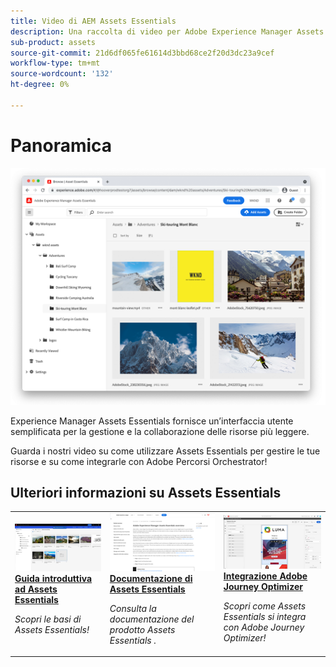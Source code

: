 ```yaml
---
title: Video di AEM Assets Essentials
description: Una raccolta di video per Adobe Experience Manager Assets Essentials
sub-product: assets
source-git-commit: 21d6df065fe61614d3bbd68ce2f20d3dc23a9cef
workflow-type: tm+mt
source-wordcount: '132'
ht-degree: 0%

---
```



# Panoramica

![Assets Essentials](./assets/overview/hero.png)

Experience Manager Assets Essentials fornisce un’interfaccia utente semplificata per la gestione e la collaborazione delle risorse più leggere.

Guarda i nostri video su come utilizzare Assets Essentials per gestire le tue risorse e su come integrarle con Adobe Percorsi Orchestrator!

## Ulteriori informazioni su Assets Essentials

<table>
<td>
   <a href="./basics/managing.md">
   <img alt="Guida introduttiva ad Assets Essentials" src="./assets/overview/getting-started.png" />
   </a>
   <div>
      <a href="./basics/managing.md">
      <strong>Guida introduttiva ad Assets Essentials</strong>
      </a>
   </div>
   <p>
      <em>Scopri le basi di Assets Essentials!</em>
   </p>
</td>
<td>
   <a href="https://experienceleague.adobe.com/docs/experience-manager-assets-essentials/help/introduction.html">
   <img alt="" src="./assets/overview/assets-essentials-docs.png"/>
   </a>
   <div>
      <a href="https://experienceleague.adobe.com/docs/experience-manager-assets-essentials/help/introduction.html">
      <strong>Documentazione di Assets Essentials</strong>
      </a>
   </div>
   <p>
      <em>Consulta la documentazione del prodotto Assets Essentials .</em>
   <p>
</td>
<td>
   <a href="https://experienceleague.adobe.com/docs/journey-optimizer-learn/tutorials/create-messages/create-email-content-with-the-message-editor.html">
   <img alt="Adobe Journey Optimizer" src="./assets/overview/adobe-journey-optimizer.png" />
   </a>
   <div>
      <a href="https://experienceleague.adobe.com/docs/journey-optimizer-learn/tutorials/create-messages/create-email-content-with-the-message-editor.html">
      <strong>Integrazione Adobe Journey Optimizer</strong>
      </a>
   </div>
   <p>
      <em>Scopri come Assets Essentials si integra con Adobe Journey Optimizer!</em>
   <p>
</td>
</table>

